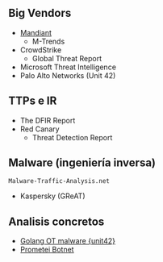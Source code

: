 ## Big Vendors
- [Mandiant](https://cloud.google.com/blog/topics/threat-intelligence)
    - M-Trends
- CrowdStrike
    - Global Threat Report
- Microsoft Threat Intelligence
- Palo Alto Networks (Unit 42)

## TTPs e IR

- The DFIR Report
- Red Canary
    - Threat Detection Report   

## Malware (ingeniería inversa)

`Malware-Traffic-Analysis.net`

- Kaspersky (GReAT)




## Analisis concretos
- [Golang OT malware {unit42}](https://unit42.paloaltonetworks.com/frostygoop-malware-analysis/)
- [Prometei Botnet](https://www.cybereason.com/blog/research/prometei-botnet-exploiting-microsoft-exchange-vulnerabilities)
